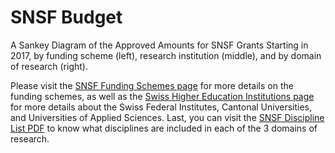 # SNSF Budget

A Sankey Diagram of the Approved Amounts for SNSF Grants Starting in 2017, by funding scheme (left), research institution (middle), and by domain of research (right).

Please visit the [SNSF Funding Schemes page](http://www.snf.ch/en/funding/selection-guide-for-funding-schemes/overview-of-funding-schemes/Pages/default.aspx) for more details on the funding schemes, as well as the [Swiss Higher Education Institutions page](https://www.swissuniversities.ch/en/higher-education-area/recognised-swiss-higher-education-institutions/) for more details about the Swiss Federal Institutes, Cantonal Universities, and Universities of Applied Sciences.  Last, you can visit the [SNSF Discipline List PDF](http://www.snf.ch/SiteCollectionDocuments/allg_disziplinenliste.pdf) to know what disciplines are included in each of the 3 domains of research.
